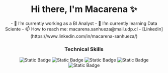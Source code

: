 
<h1 align='center'>
Hi there, I'm Macarena ✨

<!--
**Mimobakery/mimobakery** is a ✨ _special_ ✨ repository because its `README.md` (this file) appears on your GitHub profile.
-->

</h1>
<div align='center'>
- 🔭 I’m currently working as a BI Analyst
- 🌱 I’m currently learning Data Sciente
- 📫 How to reach me: macarena.sanhueza@mail.udp.cl
- [Linkedin](https://www.linkedin.com/in/macarena-sanhueza/)

### Technical Skills

![Static Badge](https://img.shields.io/badge/Excel-%231D6F42?style=for-the-badge)
![Static Badge](https://img.shields.io/badge/Power_BI-%23f6d958?style=for-the-badge)
![Static Badge](https://img.shields.io/badge/Tableau-%235778a4?style=for-the-badge)
![Static Badge](https://img.shields.io/badge/Python-%20%20%23646464?style=for-the-badge&logo=python&labelColor=%23FFE873)
![Static Badge](https://img.shields.io/badge/SQL-%20%20%23510092?style=for-the-badge)
</div>
